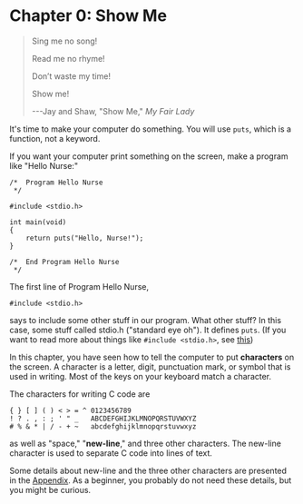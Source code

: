 # Chapter 0: Show Me

> Sing me no song!
>
> Read me no rhyme!
>
> Don’t waste my time!
>
> Show me!
>
> ---Jay and Shaw, "Show Me," _My Fair Lady_

It's time to make your computer do something.
You will use `puts`, which is a function, not a keyword.

If you want your computer print something on the screen, make a program like "Hello Nurse:"

    /*  Program Hello Nurse
     */
    
    #include <stdio.h>

    int main(void)
    {
        return puts("Hello, Nurse!");
    }
    
    /*  End Program Hello Nurse
     */
    

The first line of Program Hello Nurse,

    #include <stdio.h>

says to include some other stuff in our program.
What other stuff?
In this case, some stuff called stdio.h ("standard eye oh").
It defines `puts`.
(If you want to read more about things like `#include <stdio.h>`, see
[this](../../Appendices/headers.md))

In this chapter, you have seen how to tell the computer to put **characters** on the screen.
A character is a letter, digit, punctuation mark, or symbol that is used in writing.
Most of the keys on your keyboard match a character.

The characters for writing C code are

    { } [ ] ( ) < > = ^ 0123456789
    ! ? . , : ; ' " _   ABCDEFGHIJKLMNOPQRSTUVWXYZ
    # % & * | / - + ~   abcdefghijklmnopqrstuvwxyz

as well as "space," "**new-line**," and three other characters.
The new-line character is used to separate C code into lines of text.

Some details about new-line and the three other characters are presented in the
[Appendix](../../Appendices/characterSet.md).
As a beginner, you probably do not need these details, but you might be curious.
